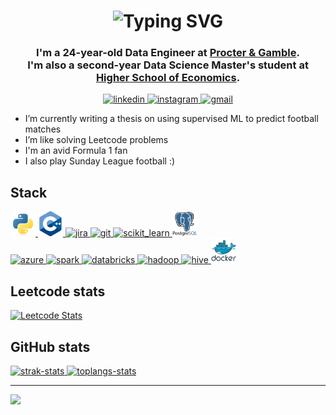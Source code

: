 <h1 align='center' <a href="https://git.io/typing-svg"><img src="https://readme-typing-svg.demolab.com?font=Ubuntu+Sans+Mono&size=30&duration=4000&pause=700&color=2D55B6&background=27E8FF00&center=true&vCenter=true&random=false&width=435&lines=Hi%2C+I'm+Rustam+Magomedov;Welcome+to+my+GitHub+%3A)" alt="Typing SVG" /></a> </h1>
<h3 align="center">I'm a 24-year-old Data Engineer at <a href='https://www.pgcareers.com/global/en' target='_blank' rel='noreferer'> Procter & Gamble</a>. </br> I'm also a second-year Data Science Master's student at <a href='https://www.hse.ru/en/ma/mds/' target='_blank'> Higher School of Economics</a>.</h3>

<p align='center'>
  <a href="https://www.linkedin.com/in/rustam-magomedov-de/" target="_blank"> <img src='https://img.shields.io/badge/linkedin-%230077B5.svg?&style=for-the-badge&logo=linkedin&logoColor=white' alt="linkedin"/> </a> 
  <a href="https://www.instagram.com/byrustya" target="_blank"> <img src='https://img.shields.io/badge/Instagram-E4405F?style=for-the-badge&logo=instagram&logoColor=white' alt="instagram"/> </a> 
  <a href="mailto:rsmagomedov99@gmail.com" target="_blank"> <img src='https://img.shields.io/badge/GMAIL-30302f?style=for-the-badge&logo=Gmail&logoColor=red' alt="gmail"/> </a> 
</p>


- I’m currently writing a thesis on using supervised ML to predict football matches
- I’m like solving Leetcode problems
- I'm an avid Formula 1 fan
- I also play Sunday League football :)


## Stack
<p align="left"> 
  <a href="https://www.python.org" target="_blank" rel="noreferrer"> <img src="https://raw.githubusercontent.com/devicons/devicon/master/icons/python/python-original.svg" alt="python" width="40" height="40"/> </a> 
  <a href="https://www.w3schools.com/cpp/" target="_blank" rel="noreferrer"> <img src="https://raw.githubusercontent.com/devicons/devicon/master/icons/cplusplus/cplusplus-original.svg" alt="cplusplus" width="40" height="40"/> </a> 
  <a href="https://www.atlassian.com/software/jira" target="_blank" rel="noreferrer"> <img src="https://www.vectorlogo.zone/logos/atlassian_jira/atlassian_jira-icon.svg" alt="jira" width="40" height="40"/> </a>
  <a href="https://git-scm.com/" target="_blank" rel="noreferrer"> <img src="https://www.vectorlogo.zone/logos/git-scm/git-scm-icon.svg" alt="git" width="40" height="40"/> </a> 
  <a href="https://scikit-learn.org/" target="_blank" rel="noreferrer"> <img src="https://upload.wikimedia.org/wikipedia/commons/0/05/Scikit_learn_logo_small.svg" alt="scikit_learn" width="40" height="40"/> </a>
  <a href="https://www.postgresql.org" target="_blank" rel="noreferrer"> <img src="https://raw.githubusercontent.com/devicons/devicon/master/icons/postgresql/postgresql-original-wordmark.svg" alt="postgresql" width="40" height="40"/> </a>

</br>
  <a href="https://azure.microsoft.com/en-in/" target="_blank" rel="noreferrer"> <img src="https://www.vectorlogo.zone/logos/microsoft_azure/microsoft_azure-icon.svg" alt="azure" width="40" height="40"/> </a> 
  <a href="https://spark.apache.org//" target="_blank" rel="noreferrer"> <img src="https://www.vectorlogo.zone/logos/apache_spark/apache_spark-ar21.svg" alt='spark' width='40' height='40'/> </a>
  <a href="https://www.databricks.com/" target="_blank" rel="noreferrer"> <img src="https://www.vectorlogo.zone/logos/databricks/databricks-icon.svg" alt="databricks" width="40" height="40"/> </a> 
  <a href="https://hadoop.apache.org/" target="_blank" rel="noreferrer"> <img src="https://www.vectorlogo.zone/logos/apache_hadoop/apache_hadoop-icon.svg" alt="hadoop" width="40" height="40"/> </a> 
  <a href="https://hive.apache.org/" target="_blank" rel="noreferrer"> <img src="https://www.vectorlogo.zone/logos/apache_hive/apache_hive-icon.svg" alt="hive" width="40" height="40"/> </a> 
  <a href="https://www.docker.com/" target="_blank" rel="noreferrer"> <img src="https://raw.githubusercontent.com/devicons/devicon/master/icons/docker/docker-original-wordmark.svg" alt="docker" width="40" height="40"/> </a> 
</p>

<!--
## Connect with me:
<p align="left">
<a href="https://linkedin.com/in/rustam-magomedov-de" target="blank"><img align="center" src="https://raw.githubusercontent.com/rahuldkjain/github-profile-readme-generator/master/src/images/icons/Social/linked-in-alt.svg" alt="rustam-magomedov-b49b461b9" height="30" width="40" /></a>
<a href="https://instagram.com/byrustya" target="blank"><img align="center" src="https://raw.githubusercontent.com/rahuldkjain/github-profile-readme-generator/master/src/images/icons/Social/instagram.svg" alt="byrustya" height="30" width="40" /></a>
<a href="https://www.leetcode.com/rustya" target="blank"><img align="center" src="https://raw.githubusercontent.com/rahuldkjain/github-profile-readme-generator/master/src/images/icons/Social/leet-code.svg" alt="rustya" height="30" width="40" /></a>
</p>
-->

## Leetcode stats

[![Leetcode Stats](https://leetcard.jacoblin.cool/rustya?theme=nord)](https://leetcode.com/rustya)

## GitHub stats
<a href="#">
    <img alt="strak-stats" height="170em" src="https://github-readme-streak-stats.herokuapp.com/?user=rustya5041&hide_border=true&theme=tokyonight" /> 
    <img alt="toplangs-stats" height="170em" src="https://github-readme-stats.vercel.app/api/top-langs/?username=rustya5041&layout=compact&hide_border=true&theme=tokyonight" />    
</a>

---

<!--
<p align="left"> <a href="https://github.com/ryo-ma/github-profile-trophy"><img src="https://github-profile-trophy.vercel.app/?username=rustya5041" alt="rustya5041" /></a> </p>
-->

[![](https://visitcount.itsvg.in/api?id=rustya5041&label=Profile%20Views&color=1&icon=5&pretty=false)](https://visitcount.itsvg.in)

